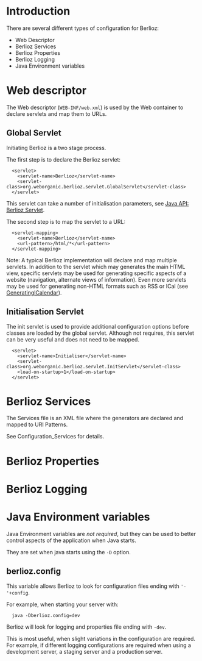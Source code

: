 # Introduction #

There are several different types of configuration for Berlioz:
  * Web Descriptor
  * Berlioz Services
  * Berlioz Properties
  * Berlioz Logging
  * Java Environment variables

# Web descriptor #

The Web descriptor (`WEB-INF/web.xml`) is used by the Web container to declare servlets and map them to URLs.

## Global Servlet ##

Initiating Berlioz is a two stage process.

The first step is to declare the Berlioz servlet:
```
  <servlet>
    <servlet-name>Berlioz</servlet-name>
    <servlet-class>org.weborganic.berlioz.servlet.GlobalServlet</servlet-class>
  </servlet>
```

This servlet can take a number of initialisation parameters, see [Java API: Berlioz Servlet](http://weborganic.org/apidoc/berlioz/core/org/weborganic/berlioz/servlet/GlobalServlet.html).

The second step is to map the servlet to a URL:
```
  <servlet-mapping>
    <servlet-name>Berlioz</servlet-name>
    <url-pattern>/html/*</url-pattern>
  </servlet-mapping>
```

Note: A typical Berlioz implementation will declare and map multiple servlets. In addition to the servlet which may generates the main HTML view, specific servlets may be used for generating specific aspects of a website (navigation, alternate views of information). Even more servlets may be used for generating non-HTML formats such as RSS or ICal (see [GeneratingICalendar](GeneratingICalendar.md)).

## Initialisation Servlet ##

The init servlet is used to provide additional configuration options before classes are loaded by the global servlet. Although not requires, this servlet can be very useful and does not need to be mapped.
```
  <servlet>
    <servlet-name>Initialiser</servlet-name>
    <servlet-class>org.weborganic.berlioz.servlet.InitServlet</servlet-class>
    <load-on-startup>1</load-on-startup>
  </servlet>
```

# Berlioz Services #

The Services file is an XML file where the generators are declared and mapped to URI Patterns.

See Configuration\_Services for details.

# Berlioz Properties #


# Berlioz Logging #



# Java Environment variables #

Java Environment variables are _not required_, but they can be used to better control aspects of the application when Java starts.

They are set when java starts using the `-D` option.

## berlioz.config ##

This variable allows Berlioz to look for configuration files ending with `'-'+config`.

For example, when starting your server with:
```
  java -Dberlioz.config=dev
```
Berlioz will look for logging and properties file ending with `-dev`.

This is most useful, when slight variations in the configuration are required.
For example, if different logging configurations are required when using a development server, a staging server and a production server.